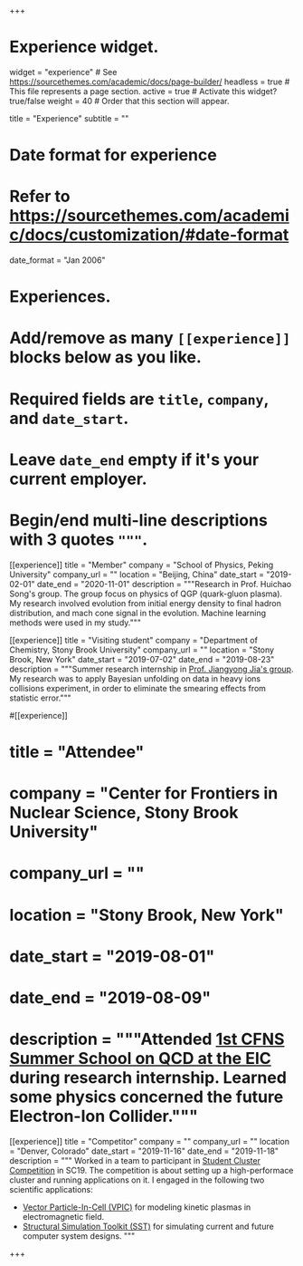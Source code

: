 +++
# Experience widget.
widget = "experience"  # See https://sourcethemes.com/academic/docs/page-builder/
headless = true  # This file represents a page section.
active = true  # Activate this widget? true/false
weight = 40  # Order that this section will appear.

title = "Experience"
subtitle = ""

# Date format for experience
#   Refer to https://sourcethemes.com/academic/docs/customization/#date-format
date_format = "Jan 2006"

# Experiences.
#   Add/remove as many `[[experience]]` blocks below as you like.
#   Required fields are `title`, `company`, and `date_start`.
#   Leave `date_end` empty if it's your current employer.
#   Begin/end multi-line descriptions with 3 quotes `"""`.


[[experience]]
  title = "Member"
  company = "School of Physics, Peking University"
  company_url = ""
  location = "Beijing, China"
  date_start = "2019-02-01"
  date_end = "2020-11-01"
  description = """Research in Prof. Huichao Song's group. The group focus on physics of QGP (quark-gluon plasma). My research involved evolution from initial energy density to final hadron distribution, and mach cone signal in the evolution. Machine learning methods were used in my study."""

[[experience]]
  title = "Visiting student"
  company = "Department of Chemistry, Stony Brook University"
  company_url = ""
  location = "Stony Brook, New York"
  date_start = "2019-07-02"
  date_end = "2019-08-23"
  description = """Summer research internship in [Prof. Jiangyong Jia's group](https://www.stonybrook.edu/commcms/chemistry/faculty/_faculty-profiles/jia-jiangyong). My research was to apply Bayesian unfolding on data in heavy ions collisions experiment, in order to eliminate the smearing effects from statistic error."""

#[[experience]]
#  title = "Attendee"
#  company = "Center for Frontiers in Nuclear Science, Stony Brook University"
#  company_url = ""
#  location = "Stony Brook, New York"
#  date_start = "2019-08-01"
#  date_end = "2019-08-09"
#  description = """Attended [1st CFNS Summer School on QCD at the EIC](https://www.stonybrook.edu/cfns/activities/summerschools.php) during research internship. Learned some physics concerned the future Electron-Ion Collider."""

[[experience]]
  title = "Competitor"
  company = ""
  company_url = ""
  location = "Denver, Colorado"
  date_start = "2019-11-16"
  date_end = "2019-11-18"
  description = """
  Worked in a team to participant in [Student Cluster Competition](https://sc19.supercomputing.org/) in SC19. The competition is about setting up a high-performace cluster and running applications on it. I engaged in the following two scientific applications:
  * [Vector Particle-In-Cell (VPIC)](https://github.com/lanl/vpic) for modeling kinetic plasmas in electromagnetic field.
  * [Structural Simulation Toolkit (SST)](https://github.com/sstsimulator) for simulating current and future computer system designs.
  """


+++
